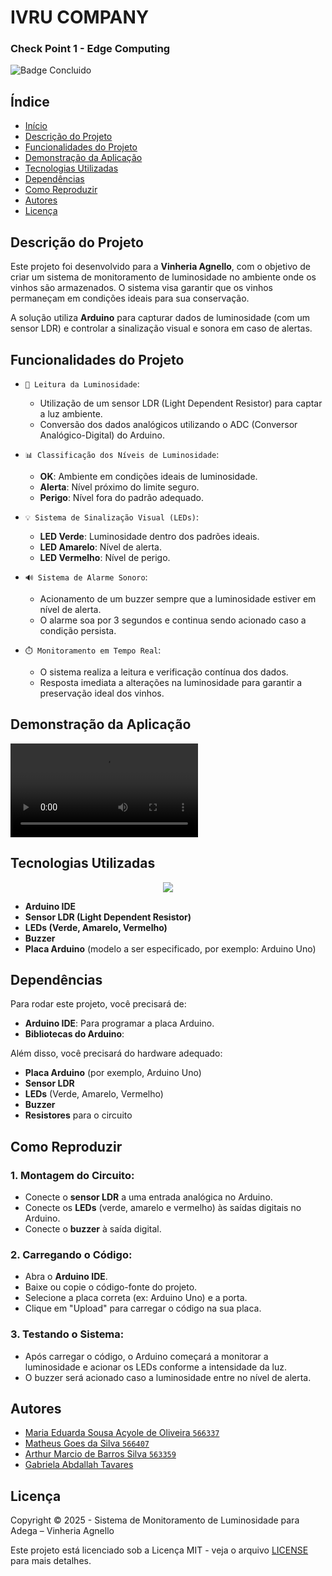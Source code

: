 # IVRU COMPANY
### Check Point 1 - Edge Computing

![Badge Concluido](http://img.shields.io/static/v1?label=STATUS&message=CONCLUIDO&color=GREEN&style=for-the-badge)

## Índice

* [Início](#ivru-company)
* [Descrição do Projeto](#descrição-do-projeto)
* [Funcionalidades do Projeto](#funcionalidades-do-projeto)
* [Demonstração da Aplicação](#demonstração-da-aplicação)
* [Tecnologias Utilizadas](#tecnologias-utilizadas)
* [Dependências](#dependências)
* [Como Reproduzir](#como-reproduzir)
* [Autores](#autores)
* [Licença](#licença)

## Descrição do Projeto

Este projeto foi desenvolvido para a **Vinheria Agnello**, com o objetivo de criar um sistema de monitoramento de luminosidade no ambiente onde os vinhos são armazenados. O sistema visa garantir que os vinhos permaneçam em condições ideais para sua conservação.

A solução utiliza **Arduino** para capturar dados de luminosidade (com um sensor LDR) e controlar a sinalização visual e sonora em caso de alertas.

## Funcionalidades do Projeto

- `📡 Leitura da Luminosidade`:
  - Utilização de um sensor LDR (Light Dependent Resistor) para captar a luz ambiente.
  - Conversão dos dados analógicos utilizando o ADC (Conversor Analógico-Digital) do Arduino.

- `📊 Classificação dos Níveis de Luminosidade`:
  - **OK**: Ambiente em condições ideais de luminosidade.
  - **Alerta**: Nível próximo do limite seguro.
  - **Perigo**: Nível fora do padrão adequado.

- `💡 Sistema de Sinalização Visual (LEDs)`:
  - **LED Verde**: Luminosidade dentro dos padrões ideais.
  - **LED Amarelo**: Nível de alerta.
  - **LED Vermelho**: Nível de perigo.

- `🔊 Sistema de Alarme Sonoro`:
  - Acionamento de um buzzer sempre que a luminosidade estiver em nível de alerta.
  - O alarme soa por 3 segundos e continua sendo acionado caso a condição persista.

- `⏱️ Monitoramento em Tempo Real`:
  - O sistema realiza a leitura e verificação contínua dos dados.
  - Resposta imediata a alterações na luminosidade para garantir a preservação ideal dos vinhos.

## Demonstração da Aplicação

![Video da prática](video.mp4)

## Tecnologias Utilizadas

<p align="center">
  <img src="https://img.shields.io/static/v1?label=&message=ARDUINO&color=blue&style=for-the-badge&logo=ARDUINO"/>
</p>

- **Arduino IDE**
- **Sensor LDR (Light Dependent Resistor)**
- **LEDs (Verde, Amarelo, Vermelho)**
- **Buzzer**
- **Placa Arduino** (modelo a ser especificado, por exemplo: Arduino Uno)

## Dependências

Para rodar este projeto, você precisará de:

- **Arduino IDE**: Para programar a placa Arduino.
- **Bibliotecas do Arduino**:

Além disso, você precisará do hardware adequado:

- **Placa Arduino** (por exemplo, Arduino Uno)
- **Sensor LDR**
- **LEDs** (Verde, Amarelo, Vermelho)
- **Buzzer**
- **Resistores** para o circuito

## Como Reproduzir

### 1. **Montagem do Circuito**:
   - Conecte o **sensor LDR** a uma entrada analógica no Arduino.
   - Conecte os **LEDs** (verde, amarelo e vermelho) às saídas digitais no Arduino.
   - Conecte o **buzzer** à saída digital.

### 2. **Carregando o Código**:
   - Abra o **Arduino IDE**.
   - Baixe ou copie o código-fonte do projeto.
   - Selecione a placa correta (ex: Arduino Uno) e a porta.
   - Clique em "Upload" para carregar o código na sua placa.

### 3. **Testando o Sistema**:
   - Após carregar o código, o Arduino começará a monitorar a luminosidade e acionar os LEDs conforme a intensidade da luz.
   - O buzzer será acionado caso a luminosidade entre no nível de alerta.

## Autores

- [Maria Eduarda Sousa Acyole de Oliveira `566337`](https://github.com/MariaEduardaAcyole)
- [Matheus Goes da Silva `566407`](https://github.com/Goes1404)
- [Arthur Marcio de Barros Silva `563359`](https://github.com/TutuMbs)
- [Gabriela Abdallah Tavares](https://github.com/GabihAbdTavares)

## Licença

Copyright :copyright: 2025 - Sistema de Monitoramento de Luminosidade para Adega – Vinheria Agnello

Este projeto está licenciado sob a Licença MIT - veja o arquivo [LICENSE](LICENSE) para mais detalhes.
